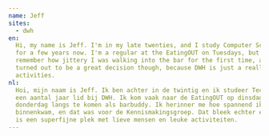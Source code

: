 ```yaml
---
name: Jeff
sites:
  - dwh
en:
  Hi, my name is Jeff. I'm in my late twenties, and I study Computer Science at TU Delft. I've been a member of DWH
  for a few years now. I'm a regular at the EatingOUT on Tuesdays, but I'm happy to be your barbuddy on a Thursday. I
  remember how jittery I was walking into the bar for the first time, and that was for the introduction group. That
  turned out to be a great decision though, because DWH is just a really nice place with lovely people and fun
  activities.
nl:
  Hoi, mijn naam is Jeff. Ik ben achter in de twintig en ik studeer Technische Informatica aan de TU Delft. Ik ben al
  een aantal jaar lid bij DWH. Ik kom vaak naar de EatingOUT op dinsdagen, maar ik vind het ook leuk om op een
  donderdag langs te komen als barbuddy. Ik herinner me hoe spannend ik het vond toen ik voor het eerste de bar
  binnenkwam, en dat was voor de Kennismakingsgroep. Dat bleek echter een goede beslissing te zijn, want DWH
  is een superfijne plek met lieve mensen en leuke activiteiten.
---
```

